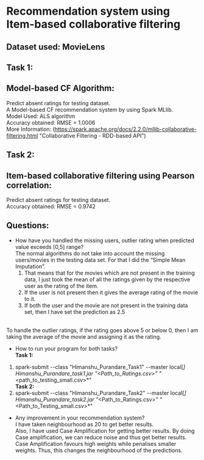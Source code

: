# Recommendation system using Item-based collaborative filtering
## Dataset used: MovieLens

## Task 1:
## Model-based CF Algorithm:
Predict absent ratings for testing dataset.<br />
A Model-based CF recommendation system by using Spark MLlib.<br />
Model Used: ALS algorithm<br />
Accuracy obtained: RMSE = 1.0006<br />
More Information: (https://spark.apache.org/docs/2.2.0/mllib-collaborative-filtering.html "Collaborative Filtering - RDD-based API")

## Task 2:
## Item-based collaborative filtering using Pearson correlation:
Predict absent ratings for testing dataset.<br />
Accuracy obtained: RMSE = 0.9742

## Questions:
* How have you handled the missing users, outlier rating when predicted value exceeds [0,5] range?<br />
The normal algorithms do not take into account the missing users/movies in the testing data set. For that I did the “Simple Mean Imputation”.<br />
    1) That means that for the movies which are not present in the training data, I just took the mean of all the ratings given by the respective user as the rating of the item.<br />
    2) If the user is not present then it gives the average rating of the movie to it.<br />
    3) If both the user and the movie are not present in the training data set, then I have set the prediction as 2.5<br />
<br />
To handle the outlier ratings, if the rating goes above 5 or below 0, then I am taking the average of the movie and assigning it as the
rating.<br />

* How to run your program for both tasks?<br />
**Task 1:**<br />
1) spark-submit --class "Himanshu_Purandare_Task1" --master local[*] Himanshu_Purandare_task1.jar "<Path_to_Ratings.csv>"
"*<path_to_testing_small.csv>*"<br />
**Task 2:**<br />
1) spark-submit --class "Himanshu_Purandare_Task2" --master local[*] Himanshu_Purandare_task2.jar "*<Path_to_Ratings.csv>*"
"*<Path_to_Testing_small.csv>*"<br />

* Any improvement in your recommendation system?<br />
I have taken neighbourhood as 20 to get better results.<br />
Also, I have used Case Amplification for getting better results. By doing Case amplification, we can reduce noise and thus get better results.<br />
Case Amplification favours high weights while penalises smaller weights. Thus, this changes the neighbourhood of the predictions.
